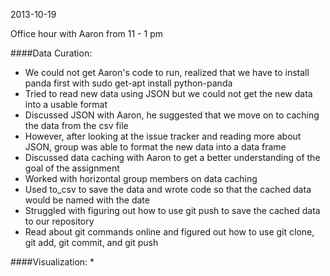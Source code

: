2013-10-19


Office hour with Aaron from 11 - 1 pm

####Data Curation:
* We could not get Aaron's code to run, realized that we have to install panda first with sudo get-apt install python-panda
* Tried to read new data using JSON but we could not get the new data into a usable format
* Discussed JSON with Aaron, he suggested that we move on to caching the data from the csv file
* However, after looking at the issue tracker and reading more about JSON, group was able to format the new data into a data frame
* Discussed data caching with Aaron to get a better understanding of the goal of the assignment
* Worked with horizontal group members on data caching
* Used to_csv to save the data and wrote code so that the cached data would be named with the date
* Struggled with figuring out how to use git push to save the cached data to our repository
* Read about git commands online and figured out how to use git clone, git add, git commit, and git push

####Visualization:
* 
